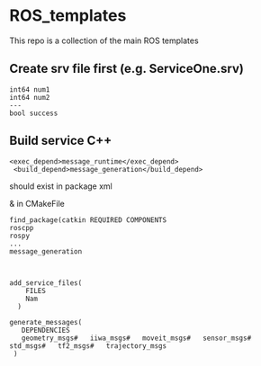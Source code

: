 # ROS_templates
This repo is a collection of the main ROS templates 
## Create srv file first (e.g. ServiceOne.srv)
```
int64 num1
int64 num2
---
bool success
```
## Build service C++
```
<exec_depend>message_runtime</exec_depend>
 <build_depend>message_generation</build_depend>
```
should exist in package xml


& in CMakeFile
```
find_package(catkin REQUIRED COMPONENTS
roscpp
rospy
...
message_generation



add_service_files(
	FILES
	Nam
  )
  
generate_messages(
   DEPENDENCIES
   geometry_msgs#   iiwa_msgs#   moveit_msgs#   sensor_msgs#   std_msgs#   tf2_msgs#   trajectory_msgs
 )
```
